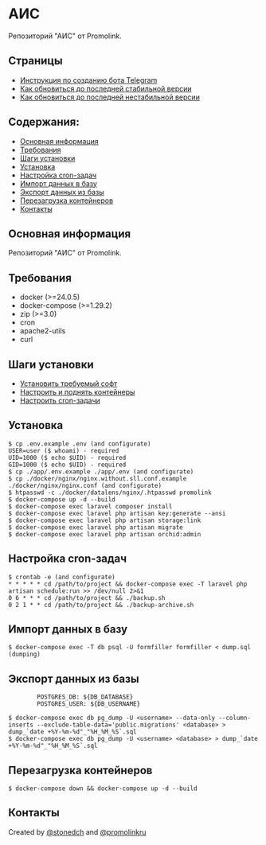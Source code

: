 # АИС

Репозиторий "АИС" от Promolink.

## Страницы

- [Инструкция по созданию бота Telegram](/readmy/HOW_TO_CREATE_TG_BOT.md)
- [Как обновиться до последней стабильной версии](/readmy/HOW_UPDATE_TO_LATEST_STABILITY_VERSION.md)
- [Как обновиться до последней нестабильной версии](/readmy//HOW_UPDATE_TO_LATEST_UNSTABILITY_VERSION.md)

## Содержания:

- [Основная информация](#основная-информация)
- [Требования](#требования)
- [Шаги установки](#шаги-установки)
- [Установка](#установка)
- [Настройка cron-задач](#настройка-cron-задач)
- [Импорт данных в базу](#импорт-данных-в-базу)
- [Экспорт данных из базы](#экспорт-данных-из-базы)
- [Перезагрузка контейнеров](#перезагрузка-контейнеров)
- [Контакты](#контакты)

## Основная информация

Репозиторий "АИС" от Promolink.

## Требования

- docker (>=24.0.5)
- docker-compose (>=1.29.2)
- zip (>=3.0)
- cron
- apache2-utils
- curl

## Шаги установки

- [Установить требуемый софт](#требования)
- [Настроить и поднять контейнеры](#установка)
- [Настроить cron-задачи](#Настройка-cron-задач)

## Установка

```console
$ cp .env.example .env (and configurate)
USER=user ($ whoami) - required
UID=1000 ($ echo $UID) - required
GID=1000 ($ echo $UID) - required
$ cp ./app/.env.example ./app/.env (and configurate)
$ cp ./docker/nginx/nginx.without.sll.conf.example ./docker/nginx/nginx.conf (and configurate)
$ htpasswd -c ./docker/datalens/nginx/.htpasswd promolink
$ docker-compose up -d --build
$ docker-compose exec laravel composer install
$ docker-compose exec laravel php artisan key:generate --ansi
$ docker-compose exec laravel php artisan storage:link
$ docker-compose exec laravel php artisan migrate
$ docker-compose exec laravel php artisan orchid:admin
```

## Настройка cron-задач

```console
$ crontab -e (and configurate)
* * * * * cd /path/to/project && docker-compose exec -T laravel php artisan schedule:run >> /dev/null 2>&1
0 6 * * * cd /path/to/project && ./backup.sh
0 2 1 * * cd /path/to/project && ./backup-archive.sh
```

## Импорт данных в базу

```console
$ docker-compose exec -T db psql -U formfiller formfiller < dump.sql (dumping)
```

## Экспорт данных из базы

            POSTGRES_DB: ${DB_DATABASE}
            POSTGRES_USER: ${DB_USERNAME}
```console
$ docker-compose exec db pg_dump -U <username> --data-only --column-inserts --exclude-table-data='public.migrations' <database> > dump_`date +%Y-%m-%d"_"%H_%M_%S`.sql
$ docker-compose exec db pg_dump -U <username> <database> > dump_`date +%Y-%m-%d"_"%H_%M_%S`.sql

```

## Перезагрузка контейнеров

```console
$ docker-compose down && docker-compose up -d --build
```

## Контакты

Created by [@stonedch](https://github.com/stonedch) and [@promolinkru](https://github.com/promolinkru)
